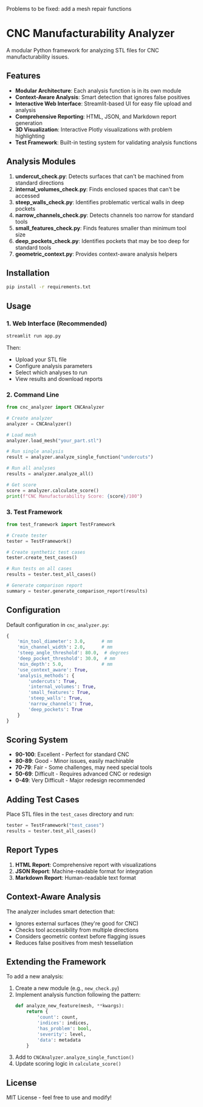 Problems to be fixed: 
add a mesh repair functions
# CNC Manufacturability Analyzer

A modular Python framework for analyzing STL files for CNC manufacturability issues.

## Features

- **Modular Architecture**: Each analysis function is in its own module
- **Context-Aware Analysis**: Smart detection that ignores false positives
- **Interactive Web Interface**: Streamlit-based UI for easy file upload and analysis
- **Comprehensive Reporting**: HTML, JSON, and Markdown report generation
- **3D Visualization**: Interactive Plotly visualizations with problem highlighting
- **Test Framework**: Built-in testing system for validating analysis functions

## Analysis Modules

1. **undercut_check.py**: Detects surfaces that can't be machined from standard directions
2. **internal_volumes_check.py**: Finds enclosed spaces that can't be accessed
3. **steep_walls_check.py**: Identifies problematic vertical walls in deep pockets
4. **narrow_channels_check.py**: Detects channels too narrow for standard tools
5. **small_features_check.py**: Finds features smaller than minimum tool size
6. **deep_pockets_check.py**: Identifies pockets that may be too deep for standard tools
7. **geometric_context.py**: Provides context-aware analysis helpers

## Installation

```bash
pip install -r requirements.txt
```

## Usage

### 1. Web Interface (Recommended)

```bash
streamlit run app.py
```

Then:
- Upload your STL file
- Configure analysis parameters
- Select which analyses to run
- View results and download reports

### 2. Command Line

```python
from cnc_analyzer import CNCAnalyzer

# Create analyzer
analyzer = CNCAnalyzer()

# Load mesh
analyzer.load_mesh("your_part.stl")

# Run single analysis
result = analyzer.analyze_single_function("undercuts")

# Run all analyses
results = analyzer.analyze_all()

# Get score
score = analyzer.calculate_score()
print(f"CNC Manufacturability Score: {score}/100")
```

### 3. Test Framework

```python
from test_framework import TestFramework

# Create tester
tester = TestFramework()

# Create synthetic test cases
tester.create_test_cases()

# Run tests on all cases
results = tester.test_all_cases()

# Generate comparison report
summary = tester.generate_comparison_report(results)
```

## Configuration

Default configuration in `cnc_analyzer.py`:

```python
{
    'min_tool_diameter': 3.0,      # mm
    'min_channel_width': 2.0,      # mm
    'steep_angle_threshold': 80.0,  # degrees
    'deep_pocket_threshold': 30.0,  # mm
    'min_depth': 5.0,              # mm
    'use_context_aware': True,
    'analysis_methods': {
        'undercuts': True,
        'internal_volumes': True,
        'small_features': True,
        'steep_walls': True,
        'narrow_channels': True,
        'deep_pockets': True
    }
}
```

## Scoring System

- **90-100**: Excellent - Perfect for standard CNC
- **80-89**: Good - Minor issues, easily machinable
- **70-79**: Fair - Some challenges, may need special tools
- **50-69**: Difficult - Requires advanced CNC or redesign
- **0-49**: Very Difficult - Major redesign recommended

## Adding Test Cases

Place STL files in the `test_cases` directory and run:

```python
tester = TestFramework("test_cases")
results = tester.test_all_cases()
```

## Report Types

1. **HTML Report**: Comprehensive report with visualizations
2. **JSON Report**: Machine-readable format for integration
3. **Markdown Report**: Human-readable text format

## Context-Aware Analysis

The analyzer includes smart detection that:
- Ignores external surfaces (they're good for CNC)
- Checks tool accessibility from multiple directions
- Considers geometric context before flagging issues
- Reduces false positives from mesh tessellation

## Extending the Framework

To add a new analysis:

1. Create a new module (e.g., `new_check.py`)
2. Implement analysis function following the pattern:
   ```python
   def analyze_new_feature(mesh, **kwargs):
       return {
           'count': count,
           'indices': indices,
           'has_problem': bool,
           'severity': level,
           'data': metadata
       }
   ```
3. Add to `CNCAnalyzer.analyze_single_function()`
4. Update scoring logic in `calculate_score()`

## License

MIT License - feel free to use and modify!